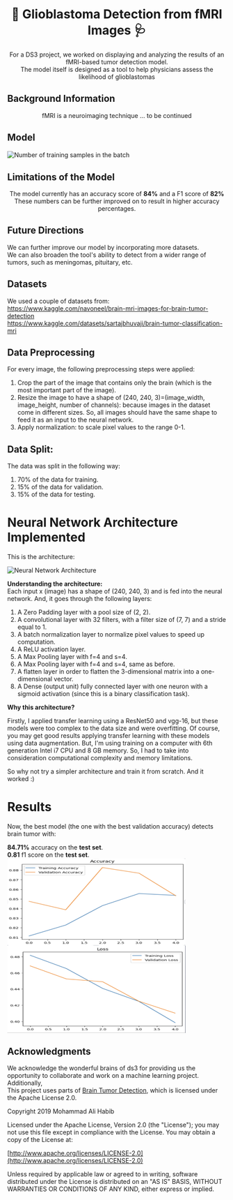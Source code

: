 <h1 align=center>🧠 Glioblastoma Detection from fMRI Images 🩺</h1>
<p align=center>
For a DS3 project, we worked on displaying and analyzing the results of an fMRI-based tumor detection model.<br>
The model itself is designed as a tool to help physicians assess the likelihood of glioblastomas<br> </p>

## Background Information
<p align=center> fMRI is a neuroimaging technique ... to be continued<br></p>

## Model 
<img src="Training_samples.png" alt="Number of training samples in the batch" width=410px height= 200px align=center>

## Limitations of the Model
<p align=center>
The model currently has an accuracy score of <b>84%</b> and a F1 score of <b>82%</b><br>
These numbers can be further improved on to result in higher accuracy percentages.<br></p>

## Future Directions
We can further improve our model by incorporating more datasets.<br>
We can also broaden the tool's ability to detect from a wider range of tumors, such as meningomas, pituitary, etc.

## Datasets
We used a couple of datasets from:<br>
https://www.kaggle.com/navoneel/brain-mri-images-for-brain-tumor-detection<br>
https://www.kaggle.com/datasets/sartajbhuvaji/brain-tumor-classification-mri<br>

## Data Preprocessing

For every image, the following preprocessing steps were applied:

1. Crop the part of the image that contains only the brain (which is the most important part of the image).
2. Resize the image to have a shape of (240, 240, 3)=(image_width, image_height, number of channels): because images in the dataset come in different sizes. So, all images should have the same shape to feed it as an input to the neural network.
3. Apply normalization: to scale pixel values to the range 0-1.

## Data Split:

The data was split in the following way:
1. 70% of the data for training.
2. 15% of the data for validation.
3. 15% of the data for testing.

# Neural Network Architecture Implemented

This is the architecture:

![Neural Network Architecture](convnet_architecture.jpg)

**Understanding the architecture:**<br>
Each input x (image) has a shape of (240, 240, 3) and is fed into the neural network. And, it goes through the following layers:<br>

1. A Zero Padding layer with a pool size of (2, 2).
2. A convolutional layer with 32 filters, with a filter size of (7, 7) and a stride equal to 1.
3. A batch normalization layer to normalize pixel values to speed up computation.
4. A ReLU activation layer.
5. A Max Pooling layer with f=4 and s=4.
6. A Max Pooling layer with f=4 and s=4, same as before.
7. A flatten layer in order to flatten the 3-dimensional matrix into a one-dimensional vector.
8. A Dense (output unit) fully connected layer with one neuron with a sigmoid activation (since this is a binary classification task).

**Why this architecture?**<br>

Firstly, I applied transfer learning using a ResNet50 and vgg-16, but these models were too complex to the data size and were overfitting. Of course, you may get good results applying transfer learning with these models using data augmentation. But, I'm using training on a computer with 6th generation Intel i7 CPU and 8 GB memory. So, I had to take into consideration computational complexity and memory limitations.<br>

So why not try a simpler architecture and train it from scratch. And it worked :)

# Results

Now, the best model (the one with the best validation accuracy) detects brain tumor with:<br>

**84.71%** accuracy on the **test set**.<br>
**0.81** f1 score on the **test set**.<br>
<img src="Accuracy.png" alt="Accuracy" width=410px height= 200px align=center>
<img src="Loss.png" alt="Loss" width=410px height= 200px align=center>

## Acknowledgments
We acknowledge the wonderful brains of ds3 for providing us the opportunity to collaborate and work on a machine learning project. <br>
Additionally, <br>
This project uses parts of [Brain Tumor Detection](https://github.com/MohamedAliHabib/Brain-Tumor-Detection), which is licensed under the Apache License 2.0.

Copyright 2019 Mohammad Ali Habib

Licensed under the Apache License, Version 2.0 (the "License");
you may not use this file except in compliance with the License.
You may obtain a copy of the License at:

[http://www.apache.org/licenses/LICENSE-2.0](http://www.apache.org/licenses/LICENSE-2.0)

Unless required by applicable law or agreed to in writing, software
distributed under the License is distributed on an "AS IS" BASIS,
WITHOUT WARRANTIES OR CONDITIONS OF ANY KIND, either express or implied.

